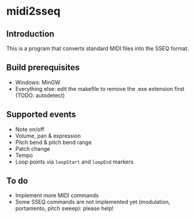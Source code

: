 midi2sseq
=========

Introduction
------------

This is a program that converts standard MIDI files into the SSEQ format.

Build prerequisites
-------------------

- Windows: MinGW
- Everything else: edit the makefile to remove the .exe extension first (TODO: autodetect)

Supported events
----------------

- Note on/off
- Volume, pan & expression
- Pitch bend & pitch bend range
- Patch change
- Tempo
- Loop points via `loopStart` and `loopEnd` markers

To do
-----

- Implement more MIDI commands
- Some SSEQ commands are not implemented yet (modulation, portamento, pitch sweep): please help!
